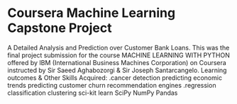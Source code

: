 # Coursera Machine Learning Capstone Project
A Detailed Analysis and Prediction over Customer Bank Loans. This was the final project submission for the course MACHINE LEARNING WITH PYTHON offered by IBM (International Business Machines Corporation) on Coursera instructed by Sir Saeed Aghabozorgi & Sir Joseph Santarcangelo.
Learning outcomes & Other Skills Acquired:
.cancer detection
predicting economic trends
predicting customer churn
recommendation engines
.regression
classification
clustering
sci-kit learn
SciPy
NumPy
Pandas
